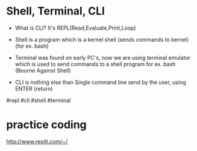 # Shell, Terminal, CLI

* What is CLI? It's REPL(Read,Evaluate,Print,Loop)

* Shell is a program which is a kernel shell (sends commands to kernel) (for ex. bash)
* Terminal was found on early PC's, now we are using terminal emulator which is used to send commands to a shell program for ex. bash (Bourne Against Shell)
* CLI is nothing else than Single command line send by the user, using ENTER (return)







#repl #cli #shell #terminal

# practice coding 
http://www.replit.com/~/          
